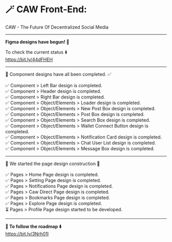 # 🪄 CAW Front-End:
CAW - The Future Of Decentralized Social Media

---

**Figma designs have begun!  🎉**

To check the current status ⬇️
<br/> https://bit.ly/44dFHEH <br/>

---
🎉 Component designs have all been completed. ✅ <br/>
<br/> ✅ Component > Left Bar design is completed.
<br/> ✅ Component > Header design is completed.
<br> ✅ Component > Right Bar design is completed.
<br> ✅ Component > Object/Elements > Loader design is completed.
<br/> ✅ Component > Object/Elements > New Post Box design is completed.
<br/> ✅ Component > Object/Elements > Post Box design is completed.
<br/> ✅ Component > Object/Elements > Search Box design is completed.
<br/> ✅ Component > Object/Elements > Wallet Connect Button design is completed.
<br/> ✅ Component > Object/Elements > Notification Card design is completed.
<br/> ✅ Component > Object/Elements > Chat User List design is completed.
<br/> ✅ Component > Object/Elements >  Message Box design is completed.

---

🎨 We started the page design construction 🚧 <br/>
<br/> ✅ Pages > Home Page design is completed. 
<br/> ✅ Pages > Setting Page design is completed.
<br/> ✅ Pages > Notifications Page design is completed.
<br/> ✅ Pages > Caw Direct Page design is completed.
<br/> ✅ Pages > Bookmarks Page design is completed.
<br/> ✅ Pages > Explore Page design is completed.
<br/> ⏳ Pages > Profile Page design started to be developed.


---
**🚀 To follow the roadmap ⬇️**
<br/>  https://bit.ly/3Nrh01I


